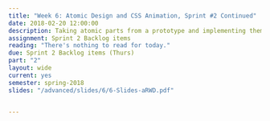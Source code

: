 ```yaml
---
title: "Week 6: Atomic Design and CSS Animation, Sprint #2 Continued"
date: 2018-02-20 12:00:00
description: Taking atomic parts from a prototype and implementing them as full pages with repeatable components (Lesson and book report from Lisa), animating items using CSS and JavaScript, Creating non-traditional layouts using Flexbox and CSS Grid, Weekly Scrum, Help with deliverables related to Sprint 2
assignment: Sprint 2 Backlog items
reading: "There's nothing to read for today."
due: Sprint 2 Backlog items (Thurs)
part: "2"
layout: wide
current: yes
semester: spring-2018
slides: "/advanced/slides/6/6-Slides-aRWD.pdf"


---
```

